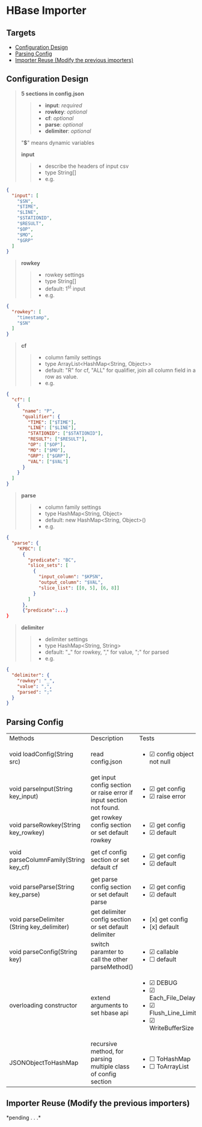 
# HBase Importer

## Targets
* [Configuration Design](#config_design)
* [Parsing Config](#parsing)
* [Importer Reuse (Modify the previous importers)](#importer)


<h2 id="config_design">Configuration Design</h2>

> **5 sections in config.json**
>> * **input**: *required*
>> * **rowkey**: *optional*
>> * **cf**: *optional*
>> * **parse**: *optional*
>> * **delimiter**: *optional*
>
> "**$**" means dynamic variables
>
> **input**
>> * describe the headers of input csv
>> * type String[]
>> * e.g. 

```json
{
  "input": [
    "$SN",
    "$TIME",
    "$LINE",
    "$STATIONID",
    "$RESULT",
    "$OP",
    "$MO",
    "$GRP"
  ]
}
```

> **rowkey**
>> * rowkey settings
>> * type String[]
>> * default: 1<sup>st</sup> input
>> * e.g. 

```json
{
  "rowkey": [
    "timestamp",
    "$SN"
  ]
}
```

> **cf**
>> * column family settings
>> * type ArrayList<HashMap<String, Object>>
>> * default: "R" for cf, "ALL" for qualifier, join all column field in a row as value.
>> * e.g. 

```json
{
  "cf": [
    {
      "name": "P",
      "qualifier": {
        "TIME": ["$TIME"],
        "LINE": ["$LINE"],
        "STATIONID": ["$STATIONID"],
        "RESULT": ["$RESULT"],
        "OP": ["$OP"],
        "MO": ["$MO"],
        "GRP": ["$GRP"],
        "VAL": ["$VAL"]
      }
    }
  ]
}
```

> **parse**
>> * column family settings
>> * type HashMap<String, Object>
>> * default: new HashMap<String, Object>()
>> * e.g. 

```json
{
  "parse": {
    "KPBC": [
      {
        "predicate": "BC",
        "slice_sets": [
          {
            "input_column": "$KPSN",
            "output_column": "$VAL",
            "slice_list": [[0, 5], [6, 8]]
          }
        ]
      },
      {"predicate":...}
}
```

> **delimiter**
>> * delimiter settings
>> * type HashMap<String, String>
>> * default: "_" for rowkey, "," for value, ";" for parsed
>> * e.g. 

```json
{
  "delimiter": {
    "rowkey": "_",
    "value": ",",
    "parsed": ";"
  }
}
```

<h2 id="parsing">Parsing Config</h2>

<table>
  <tr>
    <td>Methods</td>
    <td>Description</td>
    <td>Tests</td>
  </tr>
  <tr>
    <td>void loadConfig(String src)</td>
    <td>read config.json</td>
    <td>
      <ul>
        <li>&#9745; config object not null</li>
      </ul>
    </td>
  </tr>
  <tr>
    <td>void parseInput(String key_input)</td>
    <td>get input config section or raise error if input section not found.</td>
    <td>
      <ul>
        <li>&#9745; get config</li>
        <li>&#9745; raise error</li>
      </ul>
    </td>
  </tr>
  <tr>
    <td>void parseRowkey(String key_rowkey)</td>
    <td>get rowkey config section or set default rowkey</td>
    <td>
      <ul>
        <li>&#9745; get config</li>
        <li>&#9745; default</li>
    </td>
  </tr><tr>
    <td>void parseColumnFamily(String key_cf)</td>
    <td>get cf config section or set default cf</td>
    <td>
      <ul>
        <li>&#9745; get config</li>
        <li>&#9745; default</li>
    </td>
  </tr>
  <tr>
    <td>void parseParse(String key_parse)</td>
    <td>get parse config section or set default parse</td>
    <td>
      <ul>
        <li>&#9745; get config</li>
        <li>&#9745; default</li>
    </td>
  </tr>
  <tr>
    <td>void parseDelimiter (String key_delimiter)</td>
    <td>get delimiter config section or set default delimiter</td>
    <td>
      <ul>
        <li>[x] get config</li>
        <li>[x] default</li>
    </td>
  </tr>
  <tr>
    <td>void parseConfig(String key)</td>
    <td>switch paramter to call the other parseMethod()</td>
    <td>
      <ul>
        <li>&#9745; callable</li>
        <li>&#9744; default</li>
    </td>
  </tr>
  <tr>
    <td>overloading constructor</td>
    <td>extend arguments to set hbase api</td>
    <td>
      <ul>
        <li>&#9745; DEBUG</li>
        <li>&#9745; Each_File_Delay</li>
        <li>&#9745; Flush_Line_Limit</li>
        <li>&#9745; WriteBufferSize</li>
    </td>
  </tr>
  <tr>
    <td>JSONObjectToHashMap</td>
    <td>recursive method, for parsing multiple class of config section</td>
    <td>
      <ul>
        <li>&#9744; ToHashMap</li>
        <li>&#9744; ToArrayList</li>
    </td>
  </tr>
</table>

<h2 id="importer">Importer Reuse (Modify the previous importers)</h2>
*pending . . .*
